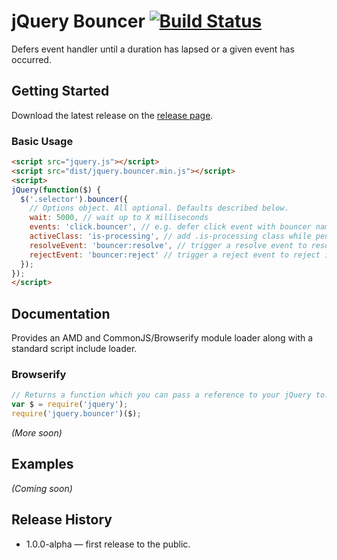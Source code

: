 # jQuery Bouncer [![Build Status](https://travis-ci.org/tableau-mkt/jquery.bouncer.svg?branch=master)](https://travis-ci.org/tableau-mkt/jquery.bouncer)

Defers event handler until a duration has lapsed or a given event has occurred.

## Getting Started
Download the latest release on the [release page](https://github.com/tableau-mkt/jquery.bouncer/releases).

### Basic Usage

```html
<script src="jquery.js"></script>
<script src="dist/jquery.bouncer.min.js"></script>
<script>
jQuery(function($) {
  $('.selector').bouncer({
    // Options object. All optional. Defaults described below.
    wait: 5000, // wait up to X milliseconds
    events: 'click.bouncer', // e.g. defer click event with bouncer namespace
    activeClass: 'is-processing', // add .is-processing class while pending
    resolveEvent: 'bouncer:resolve', // trigger a resolve event to resolve immediately
    rejectEvent: 'bouncer:reject' // trigger a reject event to reject immediately
  });
});
</script>
```

## Documentation
Provides an AMD and CommonJS/Browserify module loader along with a standard script include loader.

### Browserify

```js
// Returns a function which you can pass a reference to your jQuery to.
var $ = require('jquery');
require('jquery.bouncer')($);
```

_(More soon)_

## Examples
_(Coming soon)_

## Release History
- 1.0.0-alpha — first release to the public.

